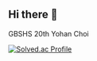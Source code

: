 ## Hi there 👋

GBSHS 20th
Yohan Choi

[![Solved.ac Profile](http://mazassumnida.wtf/api/generate_badge?boj=l_hopital)](https://solved.ac/l_hopital)

<!--
**lhopital54/lhopital54** is a ✨ _special_ ✨ repository because its `README.md` (this file) appears on your GitHub profile.

Here are some ideas to get you started:

- 🔭 I’m currently working on ...
- 🌱 I’m currently learning ...
- 👯 I’m looking to collaborate on ...
- 🤔 I’m looking for help with ...
- 💬 Ask me about ...
- 📫 How to reach me: ...
- 😄 Pronouns: ...
- ⚡ Fun fact: ...
-->
